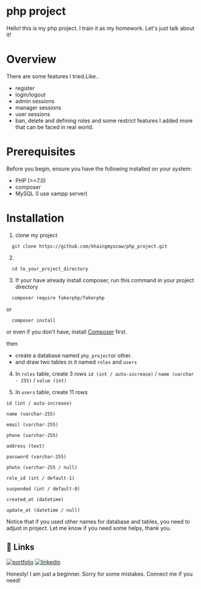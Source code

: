 
# php project

Hello! this is my php project. I train it as my homework. Let's just talk about it!

# Overview
There are some features I tried.Like..
- register
- login/logout
- admin sessions
- manager sessions
- user sessions
- ban, delete and defining roles
and some restrict features I added more that can be faced in real world.

# Prerequisites
Before you begin, ensure you have the following installed on your system:
- PHP (>=7.0)
- composer
- MySQL (I use xampp server)

# Installation

1. clone my project

```cash
  git clone https://github.com/khaingmyozaw/php_project.git
```
2. 
```cash
  cd to_your_project_directory
  ```
3. If your have already install composer, run this command in your project directory

```cash
  composer require fakerphp/fakerphp
  ```
  or
```cash
  composer install
  ```

or even if you don't have, install 
[Composer](https://getcomposer.org/download/) first.

then
- create a database named `php_project`or other.
- and draw two tables in it named `roles` and `users`
4. In `roles` table, create 3 rows
`id (int / auto-increase)` /
`name (varchar - 255)` /
`value (int)`

5. In `users` table, create 11 rows

`id (int / auto-increase)`

`name (varchar-255)`

`email (varchar-255)`

`phone (varchar-255)`

`address (text) `

`password (varchar-255)`

`photo (varchar-255 / null)`

`role_id (int / default-1)`

`suspended (int / default-0)`

`created_at (datetime)`

`update_at (datetime / null)`

Notice that if you used other names for database and tables, you need to adjust in project. Let me know if you need some helps, thank you.


## 🔗 Links
[![portfolio](https://img.shields.io/badge/github-000?style=for-the-badge&logo=github&logoColor=white)](https://github.com/khaingmyozaw)
[![linkedin](https://img.shields.io/badge/facebook-0A66C2?style=for-the-badge&logo=facebook&logoColor=white)](https://www.facebook.com/khaingmyozaw88)

Honesly! I am just a beginner. Sorry for some mistakes. Connect me if you need!
